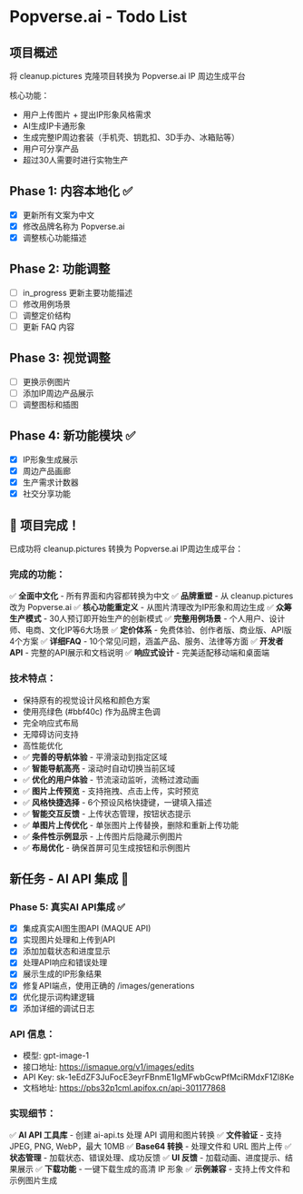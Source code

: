 # Popverse.ai - Todo List

## 项目概述
将 cleanup.pictures 克隆项目转换为 Popverse.ai IP 周边生成平台

核心功能：
- 用户上传图片 + 提出IP形象风格需求
- AI生成IP卡通形象
- 生成完整IP周边套装（手机壳、钥匙扣、3D手办、冰箱贴等）
- 用户可分享产品
- 超过30人需要时进行实物生产

## Phase 1: 内容本地化 ✅
- [x] 更新所有文案为中文
- [x] 修改品牌名称为 Popverse.ai
- [x] 调整核心功能描述

## Phase 2: 功能调整
- [ ] in_progress 更新主要功能描述
- [ ] 修改用例场景
- [ ] 调整定价结构
- [ ] 更新 FAQ 内容

## Phase 3: 视觉调整
- [ ] 更换示例图片
- [ ] 添加IP周边产品展示
- [ ] 调整图标和插图

## Phase 4: 新功能模块 ✅
- [x] IP形象生成展示
- [x] 周边产品画廊
- [x] 生产需求计数器
- [x] 社交分享功能

## 🎉 项目完成！

已成功将 cleanup.pictures 转换为 Popverse.ai IP周边生成平台：

### 完成的功能：
✅ **全面中文化** - 所有界面和内容都转换为中文
✅ **品牌重塑** - 从 cleanup.pictures 改为 Popverse.ai
✅ **核心功能重定义** - 从图片清理改为IP形象和周边生成
✅ **众筹生产模式** - 30人预订即开始生产的创新模式
✅ **完整用例场景** - 个人用户、设计师、电商、文化IP等6大场景
✅ **定价体系** - 免费体验、创作者版、商业版、API版4个方案
✅ **详细FAQ** - 10个常见问题，涵盖产品、服务、法律等方面
✅ **开发者API** - 完整的API展示和文档说明
✅ **响应式设计** - 完美适配移动端和桌面端

### 技术特点：
- 保持原有的视觉设计风格和颜色方案
- 使用亮绿色 (#bbf40c) 作为品牌主色调
- 完全响应式布局
- 无障碍访问支持
- 高性能优化
- ✅ **完善的导航体验** - 平滑滚动到指定区域
- ✅ **智能导航高亮** - 滚动时自动切换当前区域
- ✅ **优化的用户体验** - 节流滚动监听，流畅过渡动画
- ✅ **图片上传预览** - 支持拖拽、点击上传，实时预览
- ✅ **风格快捷选择** - 6个预设风格快捷键，一键填入描述
- ✅ **智能交互反馈** - 上传状态管理，按钮状态提示
- ✅ **单图片上传优化** - 单张图片上传替换，删除和重新上传功能
- ✅ **条件性示例显示** - 上传图片后隐藏示例图片
- ✅ **布局优化** - 确保首屏可见生成按钮和示例图片

## 新任务 - AI API 集成 🎯

### Phase 5: 真实AI API集成 ✅
- [x] 集成真实AI图生图API (MAQUE API)
- [x] 实现图片处理和上传到API
- [x] 添加加载状态和进度显示
- [x] 处理API响应和错误处理
- [x] 展示生成的IP形象结果
- [x] 修复API端点，使用正确的 /images/generations
- [x] 优化提示词构建逻辑
- [x] 添加详细的调试日志

### API 信息：
- 模型: gpt-image-1
- 接口地址: https://ismaque.org/v1/images/edits
- API Key: sk-1eEdZF3JuFocE3eyrFBnmE1IgMFwbGcwPfMciRMdxF1Zl8Ke
- 文档地址: https://pbs32p1cml.apifox.cn/api-301177868

### 实现细节：
✅ **AI API 工具库** - 创建 ai-api.ts 处理 API 调用和图片转换
✅ **文件验证** - 支持 JPEG, PNG, WebP，最大 10MB
✅ **Base64 转换** - 处理文件和 URL 图片上传
✅ **状态管理** - 加载状态、错误处理、成功反馈
✅ **UI 反馈** - 加载动画、进度提示、结果展示
✅ **下载功能** - 一键下载生成的高清 IP 形象
✅ **示例兼容** - 支持上传文件和示例图片生成
